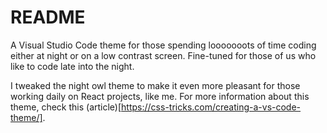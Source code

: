 # README

A Visual Studio Code theme for those spending looooooots of time coding either at night or on a low contrast screen. Fine-tuned for those of us who like to code late into the night. 

I tweaked the night owl theme to make it even more pleasant for those working daily on React projects, like me. For more information about this theme, check this (article)[https://css-tricks.com/creating-a-vs-code-theme/]. 


